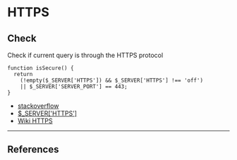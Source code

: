 # HTTPS


## Check
Check if current query is through the HTTPS protocol
```
function isSecure() {
  return
    (!empty($_SERVER['HTTPS']) && $_SERVER['HTTPS'] !== 'off')
    || $_SERVER['SERVER_PORT'] == 443;
}
```
* [stackoverflow](https://stackoverflow.com/questions/1175096/how-to-find-out-if-youre-using-https-without-serverhttps)
* [$_SERVER['HTTPS']](https://secure.php.net/manual/en/reserved.variables.server.php)
* [Wiki HTTPS](HTTPS)



***
## References
